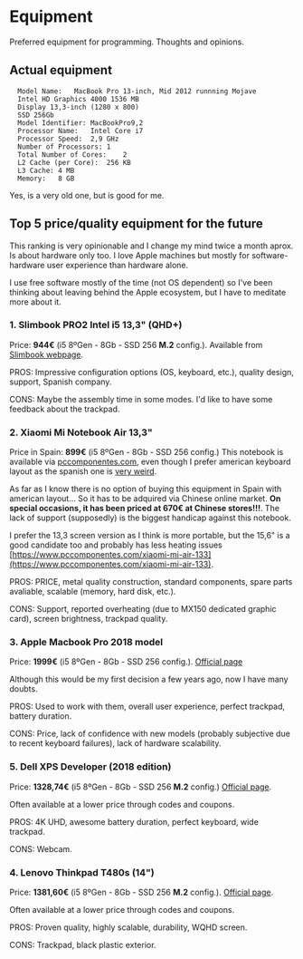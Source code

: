 # Equipment

Preferred equipment for programming. Thoughts and opinions.

## Actual equipment
```
  Model Name:	MacBook Pro 13-inch, Mid 2012 runnning Mojave
  Intel HD Graphics 4000 1536 MB
  Display 13,3-inch (1280 x 800)
  SSD 256Gb
  Model Identifier:	MacBookPro9,2
  Processor Name:	Intel Core i7
  Processor Speed:	2,9 GHz
  Number of Processors:	1
  Total Number of Cores:	2
  L2 Cache (per Core):	256 KB
  L3 Cache:	4 MB
  Memory:	8 GB
```
Yes, is a very old one, but is good for me.

## Top 5 price/quality equipment for the future

This ranking is very opinionable and I change my mind twice a month aprox. Is about hardware only too. I love Apple machines but mostly for software-hardware user experience than hardware alone.

I use free software mostly of the time (not OS dependent) so I've been thinking about leaving behind the Apple ecosystem, but I have to meditate more about it.

### 1. Slimbook PRO2 Intel i5 13,3" (QHD+)

Price: **944€** (i5 8ºGen - 8Gb - SSD 256 **M.2** config.). Available from [Slimbook webpage](https://slimbook.es/pedidos/slimbook-pro-13/pro2-intel-i5-13-comprar).

PROS: Impressive configuration options (OS, keyboard, etc.), quality design, support, Spanish company.

CONS: Maybe the assembly time in some modes. I'd like to have some feedback about the trackpad.

### 2. Xiaomi Mi Notebook Air 13,3"

Price in Spain: **899€** (i5 8ºGen - 8Gb - SSD 256 config.) This notebook is available via [pccomponentes.com](https://www.pccomponentes.com/xiaomi-mi-air-133), even though I prefer american keyboard layout as the spanish one is [very weird](https://www.xataka.com/ordenadores/xiaomi-mi-laptop-air-13-3-tiene-teclado-espanol-su-distribucion-rarisima).

As far as I know there is no option of buying this equipment in Spain with american layout... So it has to be adquired via Chinese online market. **On special occasions, it has been priced at 670€ at Chinese stores!!!**. The lack of support (supposedly) is the biggest handicap against this notebook.

I prefer the 13,3 screen version as I think is more portable, but the 15,6" is a good candidate too and probably has less heating issues [https://www.pccomponentes.com/xiaomi-mi-air-133](https://www.pccomponentes.com/xiaomi-mi-air-133).

PROS: PRICE, metal quality construction, standard components, spare parts avaliable, scalable (memory, hard disk, etc.).

CONS: Support, reported overheating (due to MX150 dedicated graphic card), screen brightness, trackpad quality.

### 3. Apple Macbook Pro 2018 model

Price: **1999€** (i5 8ºGen - 8Gb - SSD 256 config.).
[Official page](https://www.apple.com/es/shop/buy-mac/macbook-pro/13-pulgadas-gris-espacial-256gb-de-cuatro-n%C3%BAcleos-a-2,3-ghz#)

Although this would be my first decision a few years ago, now I have many doubts.

PROS: Used to work with them, overall user experience, perfect trackpad, battery duration.

CONS: Price, lack of confidence with new models (probably subjective due to recent keyboard failures), lack of hardware scalability.

### 5. Dell XPS Developer (2018 edition)

Price: **1328,74€** (i5 8ºGen - 8Gb - SSD 256 **M.2** config.)
[Official page](https://www.dell.com/es-es/shop/deals/nuevo-xps-13/spd/xps-13-9370-laptop/cnx37001).

Often available at a lower price through codes and coupons.

PROS: 4K UHD, awesome battery duration, perfect keyboard, wide trackpad.

CONS: Webcam.


### 4. Lenovo Thinkpad T480s (14")

Price: **1381,60€** (i5 8ºGen - 8Gb - SSD 256 **M.2** config.). [Official page](https://www.lenovo.com/es/es/laptops/thinkpad/t-series/ThinkPad-T480s/p/20L7CTO1WWESES0).

Often available at a lower price through codes and coupons.

PROS: Proven quality, highly scalable, durability, WQHD screen.

CONS: Trackpad, black plastic exterior.

